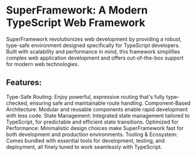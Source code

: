 # SuperFramework: A Modern TypeScript Web Framework

SuperFramework revolutionizes web development by providing a robust, type-safe environment designed specifically for TypeScript developers. Built with scalability and performance in mind, this framework simplifies complex web application development and offers out-of-the-box support for modern web technologies.

## Features:

Type-Safe Routing: Enjoy powerful, expressive routing that's fully type-checked, ensuring safe and maintainable route handling.
Component-Based Architecture: Modular and reusable components enable rapid development with less code.
State Management: Integrated state management tailored to TypeScript, for predictable and efficient state transitions.
Optimized for Performance: Minimalistic design choices make SuperFramework fast for both development and production environments.
Tooling & Ecosystem: Comes bundled with essential tools for development, testing, and deployment, all finely tuned to work seamlessly with TypeScript.
